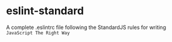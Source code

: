 # eslint-standard
A complete .eslintrc file following the StandardJS rules for writing `JavaScript The Right Way`
